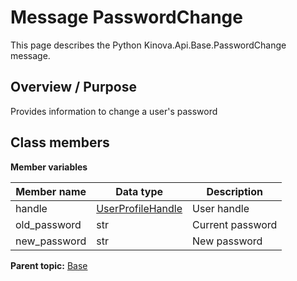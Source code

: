 # Message PasswordChange

This page describes the Python Kinova.Api.Base.PasswordChange message.

## Overview / Purpose

Provides information to change a user's password

## Class members

 **Member variables** 

|Member name|Data type|Description|
|-----------|---------|-----------|
|handle| [UserProfileHandle](msg_Common_UserProfileHandle.md#)|User handle|
|old\_password|str|Current password|
|new\_password|str|New password|

**Parent topic:** [Base](../references/summary_Base.md)

